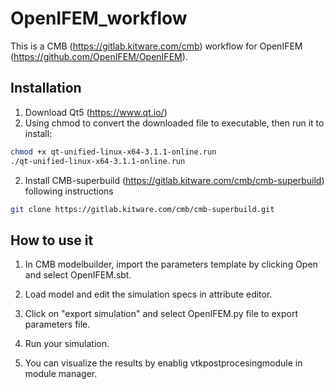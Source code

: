 # OpenIFEM_workflow

This is a CMB (https://gitlab.kitware.com/cmb) workflow for OpenIFEM (https://github.com/OpenIFEM/OpenIFEM).

## Installation

1. Download Qt5 (https://www.qt.io/)
2. Using chmod to convert the downloaded file to executable, then run it to install:
```bash
chmod +x qt-unified-linux-x64-3.1.1-online.run
./qt-unified-linux-x64-3.1.1-online.run
```
2. Install CMB-superbuild (https://gitlab.kitware.com/cmb/cmb-superbuild) following instructions
```bash
git clone https://gitlab.kitware.com/cmb/cmb-superbuild.git
```
## How to use it
1. In CMB modelbuilder, import the parameters template by clicking Open and select OpenIFEM.sbt.

2. Load model and edit the simulation specs in attribute editor.

3. Click on "export simulation" and select OpenIFEM.py file to export parameters file.

4. Run your simulation.

5. You can visualize the results by enablig vtkpostprocesingmodule in module manager.
